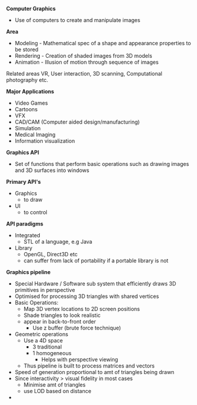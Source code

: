 
**Computer Graphics**
- Use of computers to create and manipulate images 

**Area**
- Modeling - Mathematical spec of a shape and appearance properties to be stored
- Rendering - Creation of shaded images from 3D models
- Animation - Illusion of motion through sequence of images

Related areas
VR, User interaction, 3D scanning, Computational photography etc.

**Major Applications**
- Video Games
- Cartoons
- VFX
- CAD/CAM (Computer aided design/manufacturing)
- Simulation
- Medical Imaging
- Information visualization

**Graphics API**
- Set of functions that perform basic operations such as drawing images and 3D surfaces into windows

**Primary API's**
- Graphics 
	- to draw
- UI
	- to control

**API paradigms**
- Integrated
	- STL of a language, e.g Java
- Library
	- OpenGL, Direct3D etc
	- can suffer from lack of portability if a portable library is not 

**Graphics pipeline**
- Special Hardware / Software sub system that efficiently draws 3D primitives in perspective
- Optimised for processing 3D triangles with shared vertices
- Basic Operations:
	- Map 3D vertex locations to 2D screen positions 
	- Shade triangles to look realistic
	- appear in back-to-front order
		- Use z buffer (brute force technique)
- Geometric operations 
	- Use a 4D space
		- 3 traditional 
		- 1 homogeneous
			- Helps with perspective viewing
	- Thus pipeline is built to process matrices and vectors 
- Speed of generation proportional to amt of triangles being drawn 
- Since interactivity > visual fidelity in most cases
	- Minimise amt of triangles
	- use LOD based on distance 
- 